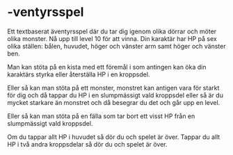 # -ventyrsspel
Ett textbaserat äventyrsspel där du tar dig igenom olika dörrar och möter olika monster. Nå upp till level 10 för att vinna.
Din karaktär har HP på sex olika ställen: bålen, huvudet, höger och vänster arm samt höger och vänster ben. 

Man kan stöta på en kista med ett föremål i som antingen kan öka din karaktärs styrka eller återställa HP i en kroppsdel.

Eller så kan man stöta på ett monster, monstret kan antigen vara för starkt för dig och då tappar du HP i en slumpmässigt vald kroppsdel eller så är du mycket starkare än monstret och då besegrar du det och går upp en level.  

Eller så kan man stöta på en fälla som tar bort ett visst HP från en slumpmässigt vald kroppsdel.

Om du tappar allt HP i huvudet så dör du och spelet är över. Tappar du allt HP i två andra kroppsdelar så dör du och spelet är över.
